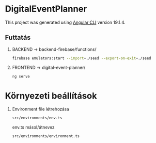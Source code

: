 # DigitalEventPlanner

This project was generated using [Angular CLI](https://github.com/angular/angular-cli) version 19.1.4.

## Futtatás
   1. BACKEND -> backend-firebase/functions/
      ```bash
      firebase emulators:start --import=./seed --export-on-exit=./seed
      ```

   2. FRONTEND -> digital-event-planner/
      ```bash
      ng serve
      ```


# Környezeti beállítások

1. Environment file létrehozása
   ```bash
   src/environments/env.ts
   ```
   env.ts másol/átnevez
   ```bash
   src/environments/environment.ts
   ```

